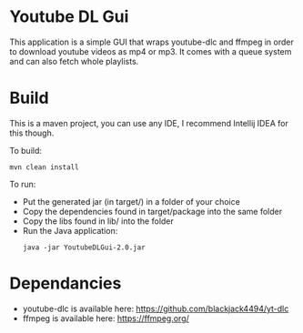 # Youtube DL Gui
This application is a simple GUI that wraps youtube-dlc and ffmpeg in order to download youtube videos as mp4 or mp3.
It comes with a queue system and can also fetch whole playlists.

# Build
This is a maven project, you can use any IDE, I recommend Intellij IDEA for this though.

To build:
```
mvn clean install
```

To run:
- Put the generated jar (in target/) in a folder of your choice
- Copy the dependencies found in target/package into the same folder
- Copy the libs found in lib/ into the folder
- Run the Java application:
  ```
  java -jar YoutubeDLGui-2.0.jar
  ```
  

# Dependancies
- youtube-dlc is available here: https://github.com/blackjack4494/yt-dlc
- ffmpeg is available here: https://ffmpeg.org/
